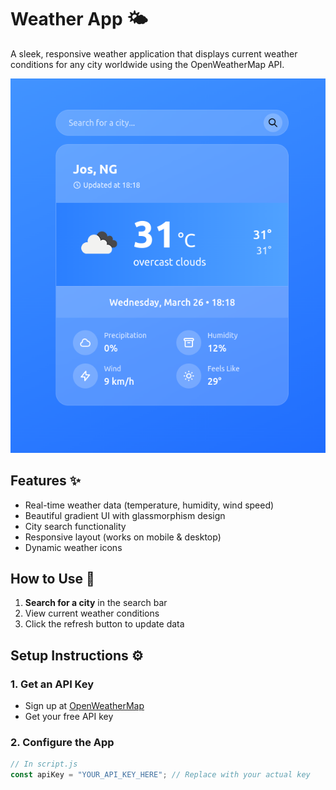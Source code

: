 # Weather App 🌤️

A sleek, responsive weather application that displays current weather conditions for any city worldwide using the OpenWeatherMap API.

![Weather App Screenshot](./public/screenshot.png) <!-- Add a screenshot later -->

## Features ✨
- Real-time weather data (temperature, humidity, wind speed)
- Beautiful gradient UI with glassmorphism design
- City search functionality
- Responsive layout (works on mobile & desktop)
- Dynamic weather icons

## How to Use 🚀
1. **Search for a city** in the search bar
2. View current weather conditions
3. Click the refresh button to update data

## Setup Instructions ⚙️

### 1. Get an API Key
- Sign up at [OpenWeatherMap](https://openweathermap.org/api)
- Get your free API key

### 2. Configure the App
```javascript
// In script.js
const apiKey = "YOUR_API_KEY_HERE"; // Replace with your actual key